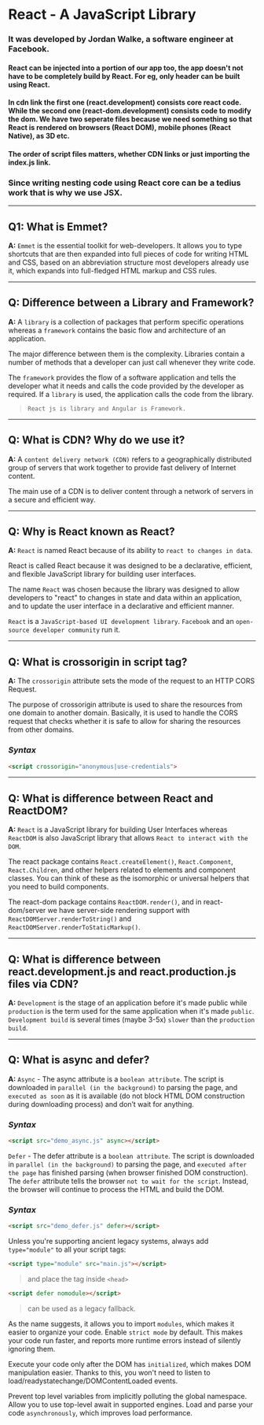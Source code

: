 # React - A JavaScript Library

### It was developed by Jordan Walke, a software engineer at Facebook.

#### React can be injected into a portion of our app too, the app doesn't not have to be completely build by React. For eg, only header can be built using React.

#### In cdn link the first one (react.development) consists core react code. While the second one (react-dom.development) consists code to modify the dom. We have two seperate files because we need something so that React is rendered on browsers (React DOM), mobile phones (React Native), as 3D etc.

#### The order of script files matters, whether CDN links or just importing the index.js link.

### Since writing nesting code using React core can be a tedius work that is why we use JSX.

---

## Q1: What is Emmet?

**A:** `Emmet` is the essential toolkit for web-developers.
It allows you to type shortcuts that are then expanded into full pieces of code for writing HTML and CSS, based on an abbreviation structure most developers already use it, which expands into full-fledged HTML markup and CSS rules.

---

## Q: Difference between a Library and Framework?

**A:** A `library` is a collection of packages that perform specific operations whereas a `framework` contains the basic flow and architecture of an application.

The major difference between them is the complexity. Libraries contain a number of methods that a developer can just call whenever they write code.

The `framework` provides the flow of a software application and tells the developer what it needs and calls the code provided by the developer as required.
If a `library` is used, the application calls the code from the library.

> `React js is library and Angular is Framework.`

---

## Q: What is CDN? Why do we use it?

**A:** A `content delivery network (CDN)` refers to a geographically distributed group of servers that work together to provide fast delivery of Internet content.

The main use of a CDN is to deliver content through a network of servers in a secure and efficient way.

---

## Q: Why is React known as React?

**A:** `React` is named React because of its ability to `react to changes in data`.

React is called React because it was designed to be a declarative, efficient, and flexible JavaScript library for building user interfaces.

The name `React` was chosen because the library was designed to allow developers to "react" to changes in state and data within an application, and to update the user interface in a declarative and efficient manner.

`React` is a `JavaScript-based UI development library`.
`Facebook` and an `open-source developer community` run it.

---

## Q: What is crossorigin in script tag?

**A:** The `crossorigin` attribute sets the mode of the request to an HTTP CORS Request.

The purpose of crossorigin attribute is used to share the resources from one domain to another domain. Basically, it is used to handle the CORS request that checks whether it is safe to allow for sharing the resources from other domains.

### *Syntax*

```html
<script crossorigin="anonymous|use-credentials">
```

---

## Q: What is difference between React and ReactDOM?

**A:** `React` is a JavaScript library for building User Interfaces whereas `ReactDOM` is also JavaScript library that allows `React to interact with the DOM`.

The react package contains `React.createElement()`, `React.Component`, `React.Children`, and other helpers related to elements and component classes.
You can think of these as the isomorphic or universal helpers that you need to build components.

The react-dom package contains `ReactDOM.render()`, and in react-dom/server we have server-side rendering support with `ReactDOMServer.renderToString()` and `ReactDOMServer.renderToStaticMarkup()`.

---

## Q: What is difference between react.development.js and react.production.js files via CDN?

**A:** `Development` is the stage of an application before it's made public while `production` is the term used for the same application when it's made `public`.
`Development build` is several times (maybe 3-5x) `slower` than the `production build`.

---

## Q: What is async and defer?

**A:**
`Async` - The async attribute is a `boolean attribute`.
The script is downloaded in `parallel (in the background)` to parsing the page, and `executed as soon` as it is available (do not block HTML DOM construction during downloading process) and don’t wait for anything.

### *Syntax*

```html
<script src="demo_async.js" async></script>
```

`Defer` - The defer attribute is a `boolean attribute`.
The script is downloaded in `parallel (in the background)` to parsing the page, and `executed after the page` has finished parsing (when browser finished DOM construction).
The `defer` attribute tells the browser `not to wait for the script`. Instead, the browser will continue to process the HTML and build the DOM.

### *Syntax*

```html
<script src="demo_defer.js" defer></script>
```

Unless you're supporting ancient legacy systems, always add `type="module"` to all your script tags:

```html
<script type="module" src="main.js"></script>
```

> and place the tag inside `<head>`

```html
<script defer nomodule></script>
```

> can be used as a legacy fallback.

As the name suggests, it allows you to import `modules`, which makes it easier to organize your code.
Enable `strict mode` by default. This makes your code run faster, and reports more runtime errors instead of silently ignoring them.

Execute your code only after the DOM has `initialized`, which makes DOM manipulation easier. Thanks to this, you won't need to listen to load/readystatechange/DOMContentLoaded events.

Prevent top level variables from implicitly polluting the global namespace.
Allow you to use top-level await in supported engines.
Load and parse your code `asynchronously`, which improves load performance.
